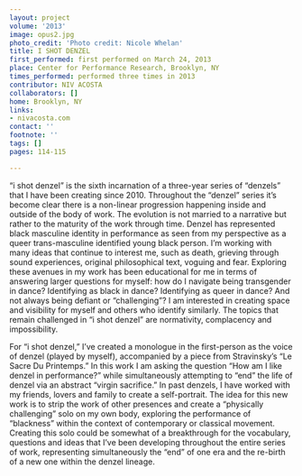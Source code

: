 ```yaml
---
layout: project
volume: '2013'
image: opus2.jpg
photo_credit: 'Photo credit: Nicole Whelan'
title: I SHOT DENZEL
first_performed: first performed on March 24, 2013
place: Center for Performance Research, Brooklyn, NY
times_performed: performed three times in 2013
contributor: NIV ACOSTA
collaborators: []
home: Brooklyn, NY
links:
- nivacosta.com
contact: ''
footnote: ''
tags: []
pages: 114-115

---
```


“i shot denzel” is the sixth incarnation of a three-year series of “denzels” that I have been creating since 2010. Throughout the “denzel” series it’s become clear there is a non-linear progression happening inside and outside of the body of work. The evolution is not married to a narrative but rather to the maturity of the work through time. Denzel has represented black masculine identity in performance as seen from my perspective as a queer trans-masculine identified young black person. I’m working with many ideas that continue to interest me, such as death, grieving through sound experiences, original philosophical text, voguing and fear. Exploring these avenues in my work has been educational for me in terms of answering larger questions for myself: how do I navigate being transgender in dance? Identifying as black in dance? Identifying as queer in dance? And not always being defiant or “challenging”? I am interested in creating space and visibility for myself and others who identify similarly. The topics that remain challenged in “i shot denzel” are normativity, complacency and impossibility.

For “i shot denzel,” I’ve created a monologue in the first-person as the voice of denzel (played by myself), accompanied by a piece from Stravinsky’s “Le Sacre Du Printemps.” In this work I am asking the question  “How am I like denzel in performance?” while simultaneously attempting to “end” the life of denzel via an abstract “virgin sacrifice.” In past denzels, I have worked with my friends, lovers and family to create a self-portrait. The idea for this new work is to strip the work of other presences and create a “physically challenging” solo on my own body, exploring the performance of “blackness” within the context of contemporary or classical movement. Creating this solo could be somewhat of a breakthrough for the vocabulary, questions and ideas that I’ve been developing throughout the entire series of work, representing simultaneously the “end” of one era and the re-birth of a new one within the denzel lineage.
